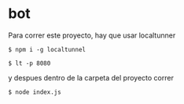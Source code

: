 # bot

Para correr este proyecto, hay que usar localtunner

```
$ npm i -g localtunnel

$ lt -p 8080
```

y despues dentro de la carpeta del proyecto correr 

```
$ node index.js
```
